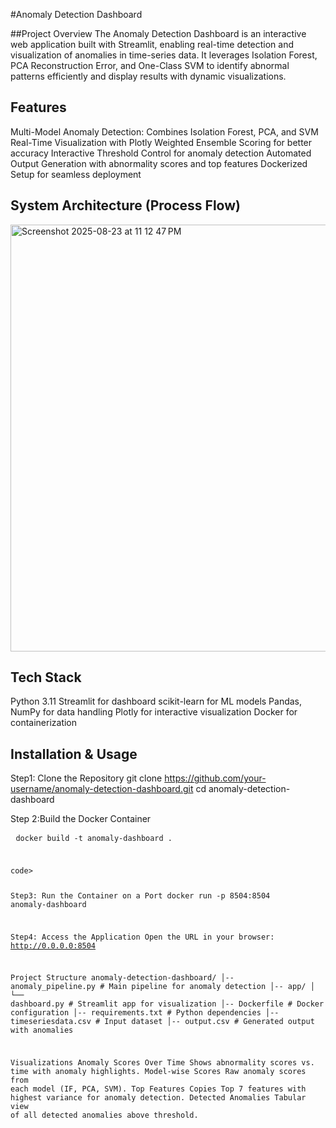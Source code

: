 #Anomaly Detection Dashboard

##Project Overview
The Anomaly Detection Dashboard is an interactive web application built with Streamlit, enabling real-time detection and visualization of anomalies in time-series data.
It leverages Isolation Forest, PCA Reconstruction Error, and One-Class SVM to identify abnormal patterns efficiently and display results with dynamic visualizations.

## Features
Multi-Model Anomaly Detection: Combines Isolation Forest, PCA, and SVM
Real-Time Visualization with Plotly
Weighted Ensemble Scoring for better accuracy
Interactive Threshold Control for anomaly detection
Automated Output Generation with abnormality scores and top features
Dockerized Setup for seamless deployment

## System Architecture (Process Flow)
<img width="1017" height="683" alt="Screenshot 2025-08-23 at 11 12 47 PM" src="https://github.com/user-attachments/assets/e295681d-9c23-4999-bd85-56f6759881f9" />

## Tech Stack
Python 3.11
Streamlit for dashboard
scikit-learn for ML models
Pandas, NumPy for data handling
Plotly for interactive visualization
Docker for containerization

## Installation & Usage

Step1: Clone the Repository
git clone https://github.com/your-username/anomaly-detection-dashboard.git
cd anomaly-detection-dashboard

Step 2:Build the Docker Container
<pre> <code>docker build -t anomaly-dashboard .<pre> </pre>code>

Step3: Run the Container on a Port
docker run -p 8504:8504 anomaly-dashboard

Step4: Access the Application
Open the URL in your browser:
http://0.0.0.0:8504

Project Structure
anomaly-detection-dashboard/
│-- anomaly_pipeline.py        # Main pipeline for anomaly detection
│-- app/
│   └── dashboard.py           # Streamlit app for visualization
│-- Dockerfile                 # Docker configuration
│-- requirements.txt           # Python dependencies
│-- timeseriesdata.csv         # Input dataset
│-- output.csv                 # Generated output with anomalies


Visualizations
Anomaly Scores Over Time
Shows abnormality scores vs. time with anomaly highlights.
Model-wise Scores
Raw anomaly scores from each model (IF, PCA, SVM).
Top Features Copies
Top 7 features with highest variance for anomaly detection.
Detected Anomalies
Tabular view of all detected anomalies above threshold.
